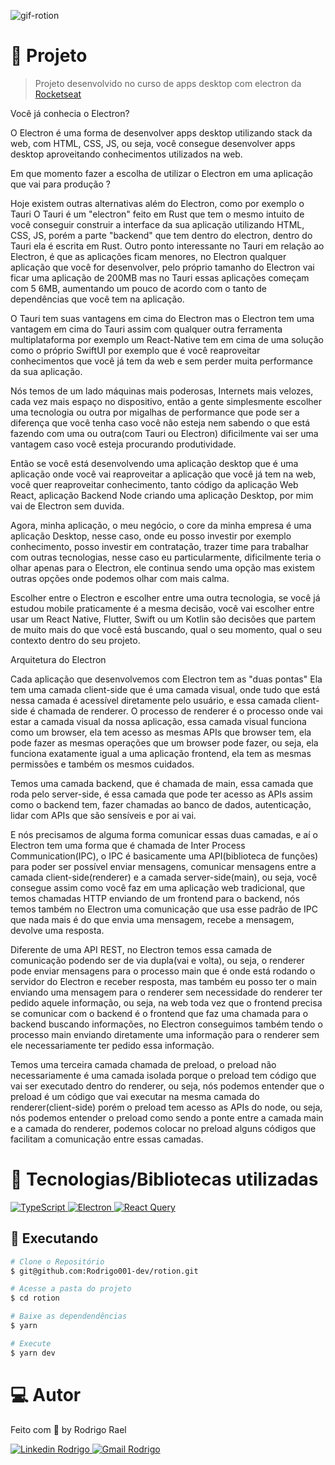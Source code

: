 ![gif-rotion]([https://github.com/Rodrigo001-dev/rotion/tree/main/.github/image/rotion.gif](https://github.com/Rodrigo001-dev/rotion/blob/main/.github/image/rotion.gif))

# :page_with_curl: Projeto

> Projeto desenvolvido no curso de apps desktop com electron da [Rocketseat](https://github.com/Rocketseat)

<LINKEDIN>
Você já conhecia o Electron?
</LINKEDIN>

O Electron é uma forma de desenvolver apps desktop utilizando stack da web, com HTML, CSS, JS, ou seja, você consegue desenvolver apps desktop aproveitando conhecimentos utilizados na web.

<LINKEDIN>
Em que momento fazer a escolha de utilizar o Electron em uma aplicação que vai para produção ?
</LINKEDIN>

Hoje existem outras alternativas além do Electron, como por exemplo o Tauri
O Tauri é um "electron" feito em Rust que tem o mesmo intuito de você conseguir
construir a interface da sua aplicação utilizando HTML, CSS, JS, porém a parte "backend" que tem dentro do electron, dentro do Tauri ela é escrita em Rust.
Outro ponto interessante no Tauri em relação ao Electron, é que as aplicações ficam menores, no Electron qualquer aplicação que você for desenvolver, pelo próprio tamanho do Electron vai ficar uma aplicação de 200MB mas no Tauri essas aplicações começam com 5 6MB, aumentando um pouco de acordo com o tanto de dependências que você tem na aplicação.

O Tauri tem suas vantagens em cima do Electron mas o Electron tem uma vantagem em cima do Tauri assim com qualquer outra ferramenta multiplataforma por exemplo um React-Native tem em cima de uma solução como o próprio SwiftUI por exemplo que é você reaproveitar conhecimentos que você já tem da web e sem perder muita performance da sua aplicação.

Nós temos de um lado máquinas mais poderosas, Internets mais velozes, cada vez mais espaço no dispositivo, então a gente simplesmente escolher uma tecnologia ou outra por migalhas de performance que pode ser a diferença que você tenha caso você não esteja nem sabendo o que está fazendo com uma ou outra(com Tauri ou Electron) dificilmente vai ser uma vantagem caso você esteja procurando produtividade.

Então se você está desenvolvendo uma aplicação desktop que é uma aplicação onde você vai reaproveitar a aplicação que você já tem na web, você quer reaproveitar conhecimento, tanto código da aplicação Web React, aplicação Backend Node criando uma aplicação Desktop, por mim vai de Electron sem duvida.

Agora, minha aplicação, o meu negócio, o core da minha empresa é uma aplicação Desktop, nesse caso, onde eu posso investir por exemplo conhecimento, posso investir em contratação, trazer time para trabalhar com outras tecnologias, nesse caso eu particularmente, dificilmente teria o olhar apenas para o Electron, ele continua sendo uma opção mas existem outras opções onde podemos olhar com mais calma.

Escolher entre o Electron e escolher entre uma outra tecnologia, se você já estudou mobile praticamente é a mesma decisão, você vai escolher entre usar um React Native, Flutter, Swift ou um Kotlin são decisões que partem de muito mais do que você está buscando, qual o seu momento, qual o seu contexto dentro do seu projeto.

Arquitetura do Electron

Cada aplicação que desenvolvemos com Electron tem as "duas pontas"
Ela tem uma camada client-side que é uma camada visual, onde tudo que está nessa camada é acessível diretamente pelo usuário, e essa camada client-side é chamada de renderer. O processo de renderer é o processo onde vai estar a camada visual da nossa aplicação, essa camada visual funciona como um browser, ela tem acesso as mesmas APIs que browser tem, ela pode fazer as mesmas operações que um browser pode fazer, ou seja, ela funciona exatamente igual a uma aplicação frontend, ela tem as mesmas permissões e também os mesmos cuidados.

Temos uma camada backend, que é chamada de main, essa camada que roda pelo server-side, é essa camada que pode ter acesso as APIs assim como o backend tem, fazer chamadas ao banco de dados, autenticação, lidar com APIs que são sensíveis e por ai vai.

E nós precisamos de alguma forma comunicar essas duas camadas, e aí o Electron tem uma forma que é chamada de Inter Process Communication(IPC), o IPC é basicamente uma API(biblioteca de funções) para poder ser possível enviar mensagens, comunicar mensagens entre a camada client-side(renderer) e a camada server-side(main), ou seja, você consegue assim como você faz em uma aplicação web tradicional, que temos chamadas HTTP enviando de um frontend para o backend, nós temos também no Electron uma comunicação que usa esse padrão de IPC que nada mais é do que envia uma mensagem, recebe a mensagem, devolve uma resposta.

Diferente de uma API REST, no Electron temos essa camada de comunicação podendo ser de via dupla(vai e volta), ou seja, o renderer pode enviar mensagens para o processo main que é onde está rodando o servidor do Electron e receber resposta, mas também eu posso ter o main enviando uma mensagem para o renderer sem necessidade do renderer ter pedido aquele informação, ou seja, na web toda vez que o frontend precisa se comunicar com o backend é o frontend que faz uma chamada para o backend buscando informações, no Electron conseguimos também tendo o processo main enviando diretamente uma informação para o renderer sem ele necessariamente ter pedido essa informação.

Temos uma terceira camada chamada de preload, o preload não necessariamente é uma camada isolada porque o preload tem código que vai ser executado dentro do renderer, ou seja, nós podemos entender que o preload é um código que vai executar na mesma camada do renderer(client-side) porém o preload tem acesso as APIs do node, ou seja, nós podemos entender o preload como sendo a ponte entre a camada main e a camada do renderer, podemos colocar no preload alguns códigos que facilitam a comunicação entre essas camadas.

# 🚀 Tecnologias/Bibliotecas utilizadas

<a href="https://www.typescriptlang.org/" target="_blank"> <img src="https://img.shields.io/badge/-TypeScript-3178C6?style=flat-square&logo=TypeScript&logoColor=white" alt="TypeScript"> </a>
<a href="https://www.electronjs.org/pt/" target="_blank"> <img src="https://img.shields.io/badge/-Electron-0057c2?style=flat-square&logo=electron&logoColor=white" alt="Electron"> </a>
<a href="https://react-query-v3.tanstack.com/" target="_blank"> <img src="https://img.shields.io/badge/-React%20Query-FF4154?style=flat-square&logo=react%20query&logoColor=white" alt="React Query"> </a>

## :construction_worker: Executando

```bash
# Clone o Repositório
$ git@github.com:Rodrigo001-dev/rotion.git
```

```bash
# Acesse a pasta do projeto
$ cd rotion
```

```bash
# Baixe as dependendências
$ yarn
```

```bash
# Execute
$ yarn dev
```

# 💻 Autor

Feito com 💜 by Rodrigo Rael

<a href="https://www.linkedin.com/in/rodrigo-rael-a7a4b51a9/" target="_blank"> <img src="https://img.shields.io/badge/-RodrigoRael-blue?style=flat-square&logo=Linkedin&logoColor=white&link=https" alt="Linkedin Rodrigo"> </a>
<a href="https://img.shields.io/badge/-rodrigorael53@gmail.com-c14438?style=flat-square&logo=Gmail&logoColor=white&link=mailto:rodrigorael53@gmail.com" target="_blank"> <img src="https://img.shields.io/badge/-rodrigorael53@gmail.com-c14438?style=flat-square&logo=Gmail&logoColor=white&link=mailto:rodrigorael53@gmail.com" alt="Gmail Rodrigo"> </a>
